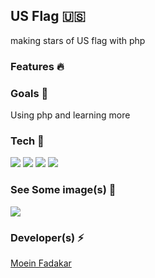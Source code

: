 <h2>US Flag  🇺🇸 </h2>

<p>
making stars of US flag with php
</p>

<h3>Features 🔥</h3>



<h3>Goals  🎯</h3>

<p>Using php and learning more</p>

<h3>Tech 🚀</h3>

<a>
<img  src="https://img.shields.io/badge/-HTML5-333333?style=flat&logo=HTML5" >
<img  src="https://img.shields.io/badge/-CSS-333333?style=flat&logo=CSS3&logoColor=1572B6" >
<img  src="https://img.shields.io/badge/-JavaScript-333333?style=flat&logo=javascript" >
<img  src="https://img.shields.io/badge/-php-333333?style=flat&logo=php" >
</a>


<h3>See Some image(s) 📸</h3>
<a>
<img  src="ThisisaPicture.png" >
</a>


<h3>Developer(s) ⚡ </h3>
<a href="https://www.GitHub.com/moeinfadakar">Moein Fadakar</a>


 
